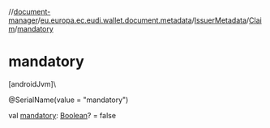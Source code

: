 //[document-manager](../../../../index.md)/[eu.europa.ec.eudi.wallet.document.metadata](../../index.md)/[IssuerMetadata](../index.md)/[Claim](index.md)/[mandatory](mandatory.md)

# mandatory

[androidJvm]\

@SerialName(value = &quot;mandatory&quot;)

val [mandatory](mandatory.md): [Boolean](https://kotlinlang.org/api/latest/jvm/stdlib/kotlin-stdlib/kotlin/-boolean/index.html)? = false
